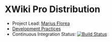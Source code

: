 # XWiki Pro Distribution

* Project Lead: [Marius Florea](https://github.com/mflorea)
* [Development Practices](http://dev.xwiki.org/xwiki/bin/view/Community/DevelopmentPractices)
* Continuous Integration Status: [![Build Status](http://ci.xwikisas.com/view/All/job/xwikisas/job/xwiki-pro-distribution/job/master/badge/icon)](http://ci.xwikisas.com/view/All/job/xwikisas/job/xwiki-pro-distribution/job/master/)
